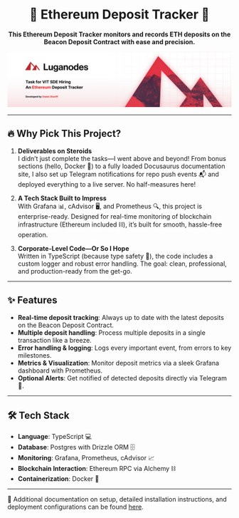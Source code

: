 <h1 align="center">🚀 Ethereum Deposit Tracker 🚀</h1>

<p align="center"><b>
  This Ethereum Deposit Tracker monitors and records ETH deposits on the Beacon Deposit Contract with ease and precision. 
</b></p>

<p align="center">
  <img src="assets/banner-img.png" alt="Ethereum Deposit Tracker Banner"/>
</p>

---

## 🔥 Why Pick This Project?

1. **Deliverables on Steroids**  
   I didn’t just complete the tasks—I went above and beyond! From bonus sections (hello, Docker 🐳) to a fully loaded Docusaurus documentation site, I also set up Telegram notifications for repo push events 📬 and deployed everything to a live server. No half-measures here!

2. **A Tech Stack Built to Impress**  
   With Grafana 📊, cAdvisor 🖥️, and Prometheus 🔍, this project is enterprise-ready. Designed for real-time monitoring of blockchain infrastructure (Ethereum included ⛓️), it’s built for smooth, hassle-free operation. 

3. **Corporate-Level Code—Or So I Hope**  
   Written in TypeScript (because type safety 💪), the code includes a custom logger and robust error handling. The goal: clean, professional, and production-ready from the get-go.

---

## ✨ Features

- **Real-time deposit tracking**: Always up to date with the latest deposits on the Beacon Deposit Contract.
- **Multiple deposit handling**: Process multiple deposits in a single transaction like a breeze.
- **Error handling & logging**: Logs every important event, from errors to key milestones.
- **Metrics & Visualization**: Monitor deposit metrics via a sleek Grafana dashboard with Prometheus.
- **Optional Alerts**: Get notified of detected deposits directly via Telegram 📱.

---

## 🛠️ Tech Stack

- **Language**: TypeScript 💻
- **Database**: Postgres with Drizzle ORM 🗄️
- **Monitoring**: Grafana, Prometheus, cAdvisor 📈
- **Blockchain Interaction**: Ethereum RPC via Alchemy ⛓️
- **Containerization**: Docker 🐳

---

📄 Additional documentation on setup, detailed installation instructions, and deployment configurations can be found [here](link_to_docs).

